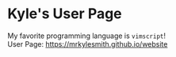 # Kyle's User Page
My favorite programming language is `vimscript`! <br>
User Page: https://mrkylesmith.github.io/website
